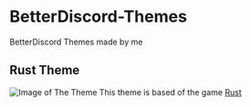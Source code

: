 # BetterDiscord-Themes
BetterDiscord Themes made by me

## Rust Theme
![Image of The Theme](https://imgur.com/a/lZm6A)
This theme is based of the game [Rust](https://rust.facepunch.com/)
